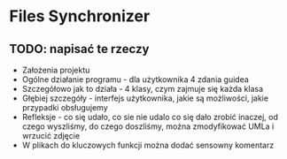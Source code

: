 # Files Synchronizer

## TODO: napisać te rzeczy
 - Założenia projektu
 - Ogólne działanie programu - dla użytkownika 4 zdania guidea
 - Szczegółowo jak to działa - 4 klasy, czym zajmuje się każda klasa
 - Głębiej szczegóły - interfejs użytkownika, jakie są możliwości, jakie przypadki obsługujemy
 - Refleksje - co się udało, co sie nie udalo co się dało zrobić inaczej, od czego wyszliśmy, do czego doszliśmy, można zmodyfikować UMLa i wrzucić zdjęcie
 - W plikach do kluczowych funkcji można dodać sensowny komentarz